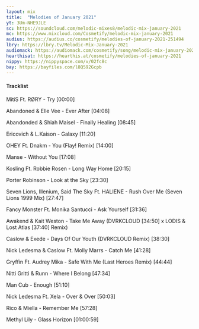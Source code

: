 ```yaml
---
layout: mix
title:  "Melodies of January 2021"
yt: 3Um-NHE9JLE
sc: https://soundcloud.com/melodic-mixes8/melodic-mix-january-2021
mc: https://www.mixcloud.com/Cosmetify/melodic-mix-january-2021
audius: https://audius.co/cosmetify/melodies-of-january-2021-251494
lbry: https://lbry.tv/Melodic-Mix-January-2021
audiomack: https://audiomack.com/cosmetify/song/melodic-mix-january-2021
hearthisat: https://hearthis.at/cosmetify/melodies-of-january-2021
nippy: https://nippyspace.com/v/02fc8c
bay: https://bayfiles.com/l8Q592Gcpb
---
```


#### Tracklist

MitiS Ft. RØRY - Try [00:00]

Abandoned & Elle Vee - Ever After [04:08]

Abandonded & Shiah Maisel - Finally Healing [08:45]

Ericovich & L.Kaison - Galaxy [11:20]

OHEY Ft. Dnakm - You (Flay! Remix) [14:00]

Manse - Without You [17:08]

Kosling Ft. Robbie Rosen - Long Way Home [20:15]

Porter Robinson - Look at the Sky [23:30]

Seven Lions, Illenium, Said The Sky Ft. HALIENE - Rush Over Me (Seven Lions 1999 Mix) [27:47]

Fancy Monster Ft. Monika Santucci - Ask Yourself [31:36]

Awakend & Kait Weston - Take Me Away (DVRKCLOUD [34:50] x LODIS & Lost Atlas [37:40] Remix)

Caslow & Exede - Days Of Our Youth (DVRKCLOUD Remix) [38:30]

Nick Ledesma & Caslow Ft. Molly Marrs - Catch Me [41:28]

Gryffin Ft. Audrey Mika - Safe With Me (Last Heroes Remix) [44:44]

Nitti Gritti & Runn - Where I Belong [47:34]

Man Cub - Enough [51:10]

Nick Ledesma Ft. Xela - Over & Over [50:03]

Rico & Miella - Remember Me [57:28]

Methyl Lily - Glass Horizon [01:00:59]